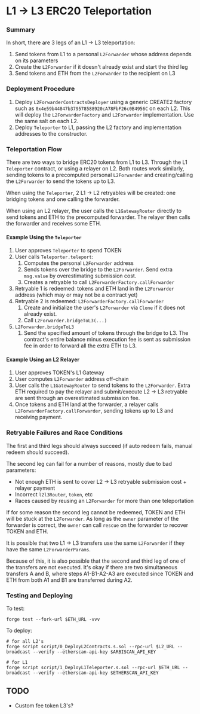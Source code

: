 # L1 -> L3 ERC20 Teleportation

### Summary

In short, there are 3 legs of an L1 -> L3 teleportation:
1. Send tokens from L1 to a personal `L2Forwarder` whose address depends on its parameters
2. Create the `L2Forwarder` if it doesn't already exist and start the third leg
3. Send tokens and ETH from the `L2Forwarder` to the recipient on L3

### Deployment Procedure
1. Deploy `L2ForwarderContractsDeployer` using a generic CREATE2 factory such as `0x4e59b44847b379578588920cA78FbF26c0B4956C` on each L2. This will deploy the `L2ForwarderFactory` and `L2Forwarder` implementation. Use the same salt on each L2.
2. Deploy `Teleporter` to L1, passing the L2 factory and implementation addresses to the constructor.

### Teleportation Flow

There are two ways to bridge ERC20 tokens from L1 to L3. Through the L1 `Teleporter` contract, or using a relayer on L2.
Both routes work similarly, sending tokens to a precomputed personal `L2Forwarder` and creating/calling the `L2Forwarder` to send the tokens up to L3.

When using the `Teleporter`, 2 L1 -> L2 retryables will be created: one bridging tokens and one calling the forwarder.

When using an L2 relayer, the user calls the `L1GatewayRouter` directly to send tokens and ETH to the precomputed forwarder. The relayer then calls the forwarder and receives some ETH.

#### Example Using the `Teleporter`

1. User approves `Teleporter` to spend TOKEN
2. User calls `Teleporter.teleport`:
    1. Computes the personal `L2Forwarder` address
    2. Sends tokens over the bridge to the `L2Forwarder`. Send extra `msg.value` by overestimating submission cost.
    3. Creates a retryable to call `L2ForwarderFactory.callForwarder`
3. Retryable 1 is redeemed: tokens and ETH land in the `L2Forwarder` address (which may or may not be a contract yet)
4. Retryable 2 is redeemed: `L2ForwarderFactory.callForwarder`
    1. Create and initialize the user's `L2Forwarder` via `Clone` if it does not already exist.
    2. Call `L2Forwarder.bridgeToL3(...)`
5. `L2Forwarder.bridgeToL3`
    1. Send the specified amount of tokens through the bridge to L3. The contract's entire balance minus execution fee is sent as submission fee in order to forward all the extra ETH to L3.

#### Example Using an L2 Relayer

1. User approves TOKEN's L1 Gateway
2. User computes `L2Forwarder` address off-chain
3. User calls the `L1GatewayRouter` to send tokens to the `L2Forwarder`. Extra ETH required to pay the relayer and submit/execute L2 -> L3 retryable are sent through an overestimated submission fee.
4. Once tokens and ETH land at the forwarder, a relayer calls `L2ForwarderFactory.callForwarder`, sending tokens up to L3 and receiving payment.

### Retryable Failures and Race Conditions

The first and third legs should always succeed (if auto redeem fails, manual redeem should succeed).

The second leg can fail for a number of reasons, mostly due to bad parameters:
* Not enough ETH is sent to cover L2 -> L3 retryable submission cost + relayer payment
* Incorrect `l2l3Router`, `token`, etc
* Races caused by reusing an `L2Forwarder` for more than one teleportation

If for some reason the second leg cannot be redeemed, TOKEN and ETH will be stuck at the `L2Forwarder`. As long as the `owner` parameter of the forwarder is correct, the `owner` can call `rescue` on the forwarder to recover TOKEN and ETH.

It is possible that two L1 -> L3 transfers use the same `L2Forwarder` if they have the same `L2ForwarderParams`. 

Because of this, it is also possible that the second and third leg of one of the transfers are not executed. It's okay if there are two simultaneous transfers A and B, where steps A1-B1-A2-A3 are executed since TOKEN and ETH from both A1 and B1 are transferred during A2.

### Testing and Deploying

To test: 
```
forge test --fork-url $ETH_URL -vvv
```

To deploy:
```
# for all L2's
forge script script/0_DeployL2Contracts.s.sol --rpc-url $L2_URL --broadcast --verify --etherscan-api-key $ARBISCAN_API_KEY

# for L1
forge script script/1_DeployL1Teleporter.s.sol --rpc-url $ETH_URL --broadcast --verify --etherscan-api-key $ETHERSCAN_API_KEY
```

## TODO

* Custom fee token L3's?